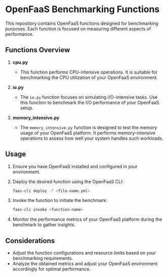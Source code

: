 # OpenFaaS Benchmarking Functions

This repository contains OpenFaaS functions designed for benchmarking purposes. Each function is focused on measuring different aspects of performance.

## Functions Overview

1. **cpu.py**
   - This function performs CPU-intensive operations. It is suitable for benchmarking the CPU utilization of your OpenFaaS environment.

2. **io.py**
   - The `io.py` function focuses on simulating I/O-intensive tasks. Use this function to benchmark the I/O performance of your OpenFaaS setup.

3. **memory_intensive.py**
   - The `memory_intensive.py` function is designed to test the memory usage of your OpenFaaS platform. It performs memory-intensive operations to assess how well your system handles such workloads.

## Usage

1. Ensure you have OpenFaaS installed and configured in your environment.

2. Deploy the desired function using the OpenFaaS CLI:

    ```bash
    faas-cli deploy -f <file-name.yml>
    ```

3. Invoke the function to initiate the benchmark:

    ```bash
    faas-cli invoke <function-name>
    ```

4. Monitor the performance metrics of your OpenFaaS platform during the benchmark to gather insights.

## Considerations

- Adjust the function configurations and resource limits based on your benchmarking requirements.
- Analyze the obtained metrics and adjust your OpenFaaS environment accordingly for optimal performance.

